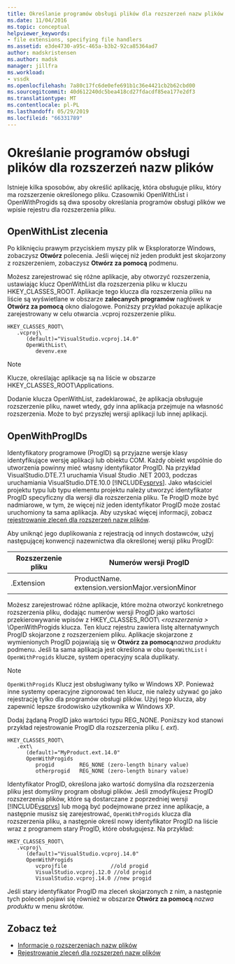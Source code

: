```yaml
---
title: Określanie programów obsługi plików dla rozszerzeń nazw plików | Dokumentacja firmy Microsoft
ms.date: 11/04/2016
ms.topic: conceptual
helpviewer_keywords:
- file extensions, specifying file handlers
ms.assetid: e3de4730-a95c-465a-b3b2-92ca85364ad7
author: madskristensen
ms.author: madsk
manager: jillfra
ms.workload:
- vssdk
ms.openlocfilehash: 7a80c17fc6de0efe691b1c36e4421cb2b62cbd00
ms.sourcegitcommit: 40d612240dc5bea418cd27fdacdf85ea177e2df3
ms.translationtype: MT
ms.contentlocale: pl-PL
ms.lasthandoff: 05/29/2019
ms.locfileid: "66331789"
---
```

# <a name="specifying-file-handlers-for-file-name-extensions"></a>Określanie programów obsługi plików dla rozszerzeń nazw plików
Istnieje kilka sposobów, aby określić aplikację, która obsługuje pliku, który ma rozszerzenie określonego pliku. Czasowniki OpenWithList i OpenWithProgids są dwa sposoby określania programów obsługi plików we wpisie rejestru dla rozszerzenia pliku.

## <a name="openwithlist-verb"></a>OpenWithList zlecenia
 Po kliknięciu prawym przyciskiem myszy plik w Eksploratorze Windows, zobaczysz **Otwórz** polecenia. Jeśli więcej niż jeden produkt jest skojarzony z rozszerzeniem, zobaczysz **Otwórz za pomocą** podmenu.

 Możesz zarejestrować się różne aplikacje, aby otworzyć rozszerzenia, ustawiając klucz OpenWithList dla rozszerzenia pliku w kluczu HKEY_CLASSES_ROOT. Aplikacje tego klucza dla rozszerzenia pliku na liście są wyświetlane w obszarze **zalecanych programów** nagłówek w **Otwórz za pomocą** okno dialogowe. Poniższy przykład pokazuje aplikacje zarejestrowany w celu otwarcia .vcproj rozszerzenie pliku.

```
HKEY_CLASSES_ROOT\
   .vcproj\
      (default)="VisualStudio.vcproj.14.0"
      OpenWithList\
         devenv.exe
```

> [!NOTE]
> Klucze, określając aplikacje są na liście w obszarze HKEY_CLASSES_ROOT\Applications.

 Dodanie klucza OpenWithList, zadeklarować, że aplikacja obsługuje rozszerzenie pliku, nawet wtedy, gdy inna aplikacja przejmuje na własność rozszerzenia. Może to być przyszłej wersji aplikacji lub innej aplikacji.

## <a name="openwithprogids"></a>OpenWithProgIDs
 Identyfikatory programowe (ProgID) są przyjazne wersje klasy identyfikujące wersję aplikacji lub obiektu COM. Każdy obiekt wspólnie do utworzenia powinny mieć własny identyfikator ProgID. Na przykład VisualStudio.DTE.7.1 uruchamia Visual Studio .NET 2003, podczas uruchamiania VisualStudio.DTE.10.0 [!INCLUDE[vsprvs](../code-quality/includes/vsprvs_md.md)]. Jako właściciel projektu typu lub typu elementu projektu należy utworzyć identyfikator ProgID specyficzny dla wersji dla rozszerzenia pliku. Te ProgID może być nadmiarowe, w tym, że więcej niż jeden identyfikator ProgID może zostać uruchomiony ta sama aplikacja. Aby uzyskać więcej informacji, zobacz [rejestrowanie zleceń dla rozszerzeń nazw plików](../extensibility/registering-verbs-for-file-name-extensions.md).

 Aby uniknąć jego duplikowania z rejestracją od innych dostawców, użyj następującej konwencji nazewnictwa dla określonej wersji pliku ProgID:

|Rozszerzenie pliku|Numerów wersji ProgID|
|--------------------|----------------------|
|.Extension|ProductName. extension.versionMajor.versionMinor|

 Możesz zarejestrować różne aplikacje, które można otworzyć konkretnego rozszerzenia pliku, dodając numerów wersji ProgID jako wartości przekierowywanie wpisów z HKEY_CLASSES_ROOT\\ *\<rozszerzenia >* \OpenWithProgids klucza. Ten klucz rejestru zawiera listę alternatywnych ProgID skojarzone z rozszerzeniem pliku. Aplikacje skojarzone z wymienionych ProgID pojawiają się w **Otwórz za pomocą**_nazwa produktu_ podmenu. Jeśli ta sama aplikacja jest określona w obu `OpenWithList` i `OpenWithProgids` klucze, system operacyjny scala duplikaty.

> [!NOTE]
> `OpenWithProgids` Klucz jest obsługiwany tylko w Windows XP. Ponieważ inne systemy operacyjne zignorować ten klucz, nie należy używać go jako rejestrację tylko dla programów obsługi plików. Użyj tego klucza, aby zapewnić lepsze środowisko użytkownika w Windows XP.

 Dodaj żądaną ProgID jako wartości typu REG_NONE. Poniższy kod stanowi przykład rejestrowanie ProgID dla rozszerzenia pliku (. *ext*).

```
HKEY_CLASSES_ROOT\
   .ext\
      (default)="MyProduct.ext.14.0"
      OpenWithProgids
         progid        REG_NONE (zero-length binary value)
         otherprogid   REG_NONE (zero-length binary value)
```

 Identyfikator ProgID, określona jako wartość domyślna dla rozszerzenia pliku jest domyślny program obsługi plików. Jeśli zmodyfikujesz ProgID rozszerzenia plików, które są dostarczane z poprzedniej wersji [!INCLUDE[vsprvs](../code-quality/includes/vsprvs_md.md)] lub mogą być podejmowane przez inne aplikacje, a następnie musisz się zarejestrować, `OpenWithProgids` klucza dla rozszerzenia pliku, a następnie określ nowy identyfikator ProgID na liście wraz z programem stary ProgID, które obsługujesz. Na przykład:

```
HKEY_CLASSES_ROOT\
   .vcproj\
      (default)="VisualStudio.vcproj.14.0"
      OpenWithProgids
         vcprojfile              //old progid
         VisualStudio.vcproj.12.0 //old progid
         VisualStudio.vcproj.14.0 //new progid
```

 Jeśli stary identyfikator ProgID ma zleceń skojarzonych z nim, a następnie tych poleceń pojawi się również w obszarze **Otwórz za pomocą** *nazwa produktu* w menu skrótów.

## <a name="see-also"></a>Zobacz też
- [Informacje o rozszerzeniach nazw plików](../extensibility/about-file-name-extensions.md)
- [Rejestrowanie zleceń dla rozszerzeń nazw plików](../extensibility/registering-verbs-for-file-name-extensions.md)